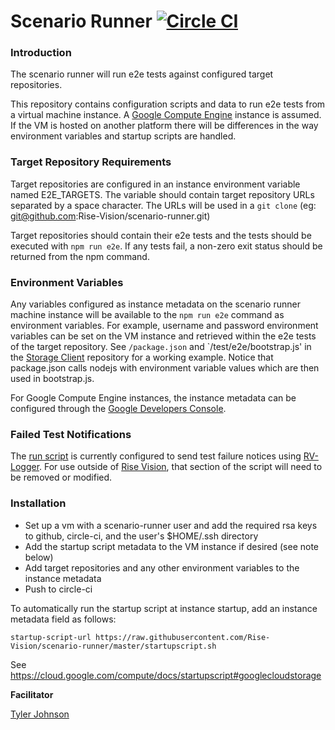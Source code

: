 # Scenario Runner  [![Circle CI](https://circleci.com/gh/Rise-Vision/scenario-runner/tree/master.svg?style=svg)](https://circleci.com/gh/Rise-Vision/scenario-runner/tree/master)
### Introduction

The scenario runner will run e2e tests against configured target repositories.

This repository contains configuration scripts and data to run e2e tests from a virtual machine instance.
A [Google Compute Engine](https://cloud.google.com/compute/) instance is assumed.  If the VM is hosted on another platform there will be differences in the way environment variables and startup scripts are handled.

### Target Repository Requirements
Target repositories are configured in an instance environment variable named E2E_TARGETS.  The variable should contain target repository URLs separated by a space character. The URLs will be used in a `git clone` (eg: git@github.com:Rise-Vision/scenario-runner.git)

Target repositories should contain their e2e tests and the tests should be executed with `npm run e2e`.  If any tests fail, a non-zero exit status should be returned from the npm command.

### Environment Variables
Any variables configured as instance metadata on the scenario runner machine instance will be available to the `npm run e2e` command as environment variables.  For example, username and password environment variables can be set on the VM instance and retrieved within the e2e tests of the target repository.  See `/package.json` and `/test/e2e/bootstrap.js' in the [Storage Client](https://github.com/Rise-Vision/storage-client) repository for a working example.  Notice that package.json calls nodejs with environment variable values which are then used in bootstrap.js.

For Google Compute Engine instances, the instance metadata can be configured through the [Google Developers Console](https://console.developers.google.com/project).

### Failed Test Notifications
The [run script](https://github.com/Rise-Vision/scenario-runner/blob/master/run.sh) is currently configured to send test failure notices using [RV-Logger](https://github.com/Rise-Vision/rv-logger).  For use outside of [Rise Vision](http://www.risevision.com), that section of the script will need to be removed or modified.

### Installation

 - Set up a vm with a scenario-runner user and add the required rsa keys to github, circle-ci, and the user's $HOME/.ssh directory
 - Add the startup script metadata to the VM instance if desired (see note below)
 - Add target repositories and any other environment variables to the instance metadata
 - Push to circle-ci

To automatically run the startup script at instance startup, add an instance metadata field as follows:
```
startup-script-url https://raw.githubusercontent.com/Rise-Vision/scenario-runner/master/startupscript.sh
```
See https://cloud.google.com/compute/docs/startupscript#googlecloudstorage


**Facilitator**

[Tyler Johnson](https://github.com/tejohnso "Tyler Johnson")
